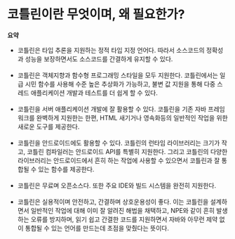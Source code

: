 # 코틀린이란 무엇이며, 왜 필요한가?

**요약**

- 코틀린은 타입 추론을 지원하는 정적 타입 지정 언어다. 따라서 소스코드의 정확성과 성능을 보장하면서도 소스코드를 간결하게 유지할 수 있다.<br><br>
- 코틀린은 객체지향과 함수형 프로그래밍 스타일을 모두 지원한다. 코틀린에서는 일급 시민 함수를 사용해 수준 높은 추상화가 가능하고, 불변 값 지원을 통해 다중 스레드 애플리케이션 개발과 테스트를 더 쉽게 할 수 있다.<br><br>
- 코틀린을 서버 애플리케이션 개발에 잘 활용할 수 있다. 코틀린을 기존 자바 프레임워크를 완벽하게 지원한는 한편, HTML 새기거나 영속화등의 일반적인 작업을 위한 새로운 도구를 제공한다.<br><br>
- 코틀린을 안드로이드에도 활용할 수 있다. 코틀린의 런타임 라이브러리는 크기가 작고, 코틀린 컴파일러는 안드로이드 API를 특별히 지원한다. 그리고 코틀린의 다양한 라이브러리는 안드로이드에서 흔히 하는 작업에 사용할 수 있으면서 코틀린과 잘 통합될 수 있는 함수를 제공한다.<br><br>
- 코틀린은 무료며 오픈소스다. 또한 주요 IDE와 빌드 시스템을 완전히 지원한다.<br><br>
- 코틀린은 실용적이며 안전하고, 간결하며 상호운용성이 좋다. 이는 코틀린을 설계하면서 일반적인 작업에 대해 이미 잘 알려진 해법을 채택하고, NPE와 같이 흔히 발생하는 오류를 방지하며, 읽기 쉽고 간결한 코드를 지원하면서 자바와 아무런 제약 없이 통합될 수 있는 언어를 만드는데 초점을 맞췄다는 뜻이다.<br><br>




